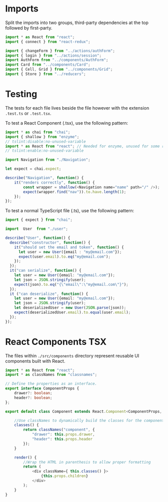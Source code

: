# Imports

Split the imports into two groups, third-party dependencies at the top followed by first-party.

```typescript
import * as React from "react";
import { connect } from "react-redux";

import { changeForm } from "../actions/authForm";
import { login } from "../actions/session";
import AuthForm from "../components/AuthForm";
import Card from "../components/Card";
import { Cell, Grid } from "../components/Grid";
import { Store } from "../reducers";
```

# Testing

The tests for each file lives beside the file however with the extension `.test.ts` or `.test.tsx`.

To test a React Component (.tsx), use the following pattern:

```typescript
import * as chai from "chai";
import { shallow } from "enzyme";
// tslint:disable:no-unused-variable
import * as React from "react"; // Needed for enzyme, unused for some reason.
// tslint:enable:no-unused-variable

import Navigation from "./Navigation";

let expect = chai.expect;

describe("Navigation", function() {
    it("renders correctly", function() {
        const wrapper = shallow(<Navigation name="name" path="/" />);
        expect(wrapper.find("nav")).to.have.length(1);
    });
});
```

To test a normal TypeScript file (.ts), use the following pattern:

```typescript
import { expect } from "chai";

import  User  from "./user";

describe("User", function() {
  describe("constructor", function() {
    it("should set the email and token", function() {
      let user = new User({email : "my@email.com"});
      expect(user.email).to.eq("my@email.com");
    });
  });
  it("can serialize", function() {
    let user = new User({email: "my@email.com"});
    let json = JSON.stringify(user);
    expect(json).to.eq("{\"email\":\"my@email.com\"}");
  });
  it ("can deserialize", function() {
    let user = new User({email: "my@email.com"});
    let json = JSON.stringify(user);
    let deserializedUser = new User(JSON.parse(json));
    expect(deserializedUser.email).to.equal(user.email);
  });
});
```

# React Components TSX

The files within `./src/components` directory represent reusable UI components built with React.

```typescript
import * as React from "react";
import * as classNames from "classnames";

// Define the properties as an interface.
export interface ComponentProps {
    drawer?: boolean;
    header?: boolean;
};

export default class Component extends React.Component<ComponentProps, any> {

    //Use classNames to dynamically build the classes for the component based on the properties
    classes() {
        return classNames("component", {
            "drawer": this.props.drawer,
            "header": this.props.header
        });
    }

    render() {
        //Wrap the HTML in parenthesis to allow proper formatting
        return (
            <div className={ this.classes() }>
                {this.props.children}
            </div>
        );
    }
}
```
